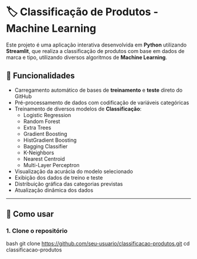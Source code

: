 # 🏷️ Classificação de Produtos - Machine Learning

Este projeto é uma aplicação interativa desenvolvida em **Python** utilizando **Streamlit**, que realiza a classificação de produtos com base em dados de marca e tipo, utilizando diversos algoritmos de **Machine Learning**.

## 🚀 Funcionalidades

- Carregamento automático de bases de **treinamento** e **teste** direto do GitHub
- Pré-processamento de dados com codificação de variáveis categóricas
- Treinamento de diversos modelos de **Classificação**:
  - Logistic Regression
  - Random Forest
  - Extra Trees
  - Gradient Boosting
  - HistGradient Boosting
  - Bagging Classifier
  - K-Neighbors
  - Nearest Centroid
  - Multi-Layer Perceptron
- Visualização da acurácia do modelo selecionado
- Exibição dos dados de treino e teste
- Distribuição gráfica das categorias previstas
- Atualização dinâmica dos dados

---

## 🎯 Como usar

### 1. Clone o repositório

bash
git clone https://github.com/seu-usuario/classificacao-produtos.git
cd classificacao-produtos
